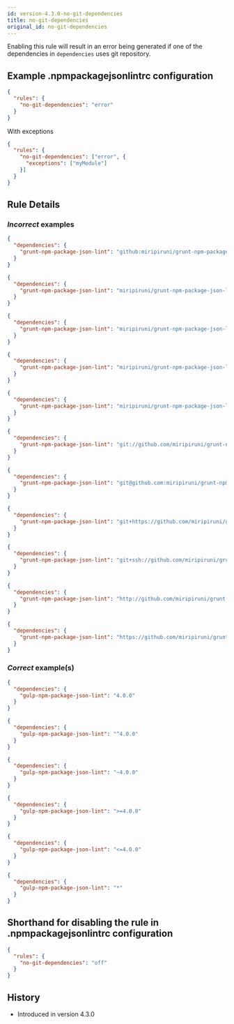 ```yaml
---
id: version-4.3.0-no-git-dependencies
title: no-git-dependencies
original_id: no-git-dependencies
---
```


Enabling this rule will result in an error being generated if one of the dependencies in `dependencies` uses git repository.

## Example .npmpackagejsonlintrc configuration

```json
{
  "rules": {
    "no-git-dependencies": "error"
  }
}
```

With exceptions

```json
{
  "rules": {
    "no-git-dependencies": ["error", {
      "exceptions": ["myModule"]
    }]
  }
}
```

## Rule Details

### *Incorrect* examples

```json
{
  "dependencies": {
    "grunt-npm-package-json-lint": "github:miripiruni/grunt-npm-package-json-lint"
  }
}
```

```json
{
  "dependencies": {
    "grunt-npm-package-json-lint": "miripiruni/grunt-npm-package-json-lint"
  }
}
```

```json
{
  "dependencies": {
    "grunt-npm-package-json-lint": "miripiruni/grunt-npm-package-json-lint#miri/issue-42"
  }
}
```

```json
{
  "dependencies": {
    "grunt-npm-package-json-lint": "miripiruni/grunt-npm-package-json-lint#v1.0.0-rc-1"
  }
}
```

```json
{
  "dependencies": {
    "grunt-npm-package-json-lint": "miripiruni/grunt-npm-package-json-lint#4f9012b132aa4d2d6097b516b31327c999b0a846"
  }
}
```

```json
{
  "dependencies": {
    "grunt-npm-package-json-lint": "git://github.com/miripiruni/grunt-npm-package-json-lint.git"
  }
}
```

```json
{
  "dependencies": {
    "grunt-npm-package-json-lint": "git@github.com:miripiruni/grunt-npm-package-json-lint.git"
  }
}
```

```json
{
  "dependencies": {
    "grunt-npm-package-json-lint": "git+https://github.com/miripiruni/grunt-npm-package-json-lint.git"
  }
}
```

```json
{
  "dependencies": {
    "grunt-npm-package-json-lint": "git+ssh://github.com/miripiruni/grunt-npm-package-json-lint.git"
  }
}
```


```json
{
  "dependencies": {
    "grunt-npm-package-json-lint": "http://github.com/miripiruni/grunt-npm-package-json-lint.git"
  }
}
```

```json
{
  "dependencies": {
    "grunt-npm-package-json-lint": "https://github.com/miripiruni/grunt-npm-package-json-lint.git"
  }
}
```



### *Correct* example(s)

```json
{
  "dependencies": {
    "gulp-npm-package-json-lint": "4.0.0"
  }
}
```

```json
{
  "dependencies": {
    "gulp-npm-package-json-lint": "^4.0.0"
  }
}
```

```json
{
  "dependencies": {
    "gulp-npm-package-json-lint": "~4.0.0"
  }
}
```

```json
{
  "dependencies": {
    "gulp-npm-package-json-lint": ">=4.0.0"
  }
}
```

```json
{
  "dependencies": {
    "gulp-npm-package-json-lint": "<=4.0.0"
  }
}
```

```json
{
  "dependencies": {
    "gulp-npm-package-json-lint": "*"
  }
}
```

## Shorthand for disabling the rule in .npmpackagejsonlintrc configuration

```json
{
  "rules": {
    "no-git-dependencies": "off"
  }
}
```

## History

* Introduced in version 4.3.0
